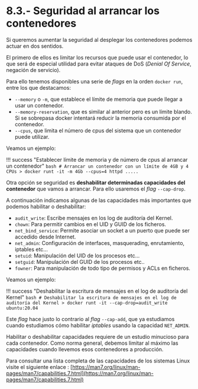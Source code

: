 # 8.3.- Seguridad al arrancar los contenedores

Si queremos aumentar la seguridad al desplegar los contenedores podemos actuar en dos sentidos.

El primero de ellos es limitar los recursos que puede usar el contenedor, lo que será de especial utilidad para evitar ataques de DoS (*Denial Of Service*, negación de servicio). 

Para ello tenemos disponibles una serie de *flags* en la orden `docker run`, entre los que destacamos:

* `--memory` o `-m`, que establece el límite de memoria que puede llegar a usar un contenedor.
* `--memory-reservation`, que es similar al anterior pero es un límite blando. Si se sobrepasa docker intentará reducir la memoria consumida por el contenedor.
* `--cpus`, que limita el número de cpus del sistema que un contenedor puede utilizar.

Veamos un ejemplo:

!!! success "Establecer límite de memoria y de número de cpus al arrancar un contenedor"
    ```bash
    # Arrancar un contenedor con un límite de 4GB y 4 CPUs
    > docker runt -it -m 4Gb --cpus=4 httpd .....
    ```

Otra opción se seguridad es **deshabilitar determinadas capacidades del contenedor** que vamos a arrancar. Para ello usaremos el *flag* `--cap-drop`.

A continuación indicamos algunas de las capacidades más importantes que podemos habilitar o deshabilitar:

* `audit_write`: Escribe mensajes en los log de auditoría del Kernel.
* `chown`: Para permitir cambios en el UID y GUID de los ficheros.
* `net_bind_service`: Permite asociar un socket a un puerto que puede ser accedido desde Internet.
* `net_admin`: Configuración de interfaces, masquerading, enrutamiento, iptables etc...
* `setuid`: Manipulación del UID de los procesos etc...
* `setguid`:  Manipulación del GUID de los procesos etc..
* `fowner`: Para manipulación de todo tipo de permisos y ACLs en ficheros.

Veamos un ejemplo:

!!! success "Deshabilitar la escritura de mensajes en el log de auditoría del Kernel"
    ```bash
    # Deshabilitar la escritura de mensajes en el log de auditoría del Kernel
    > docker runt -it --cap-drop=audit_write  ubuntu:20.04
    ```

Este *flag* hace justo lo contrario al *flag* `--cap-add`, que ya estudiamos cuando estudiamos cómo habilitar *iptables* usando la capacidad `NET_ADMIN`.

Habilitar o deshabilitar capacidades requiere de un estudio minucioso para cada contenedor. Como norma general, debemos limitar al máximo las capacidades cuando llevemos esos contenedores a producción.

Para consultar una lista completa de las capacidades de los sistemas Linux visite el siguiente enlace : [https://man7.org/linux/man-pages/man7/capabilities.7.html](https://man7.org/linux/man-pages/man7/capabilities.7.html)
